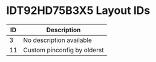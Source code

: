 # IDT92HD75B3X5 Layout IDs

| ID | Description |
|---|---|
| 3 | No description available |
| 11 | Custom pinconfig by olderst |
